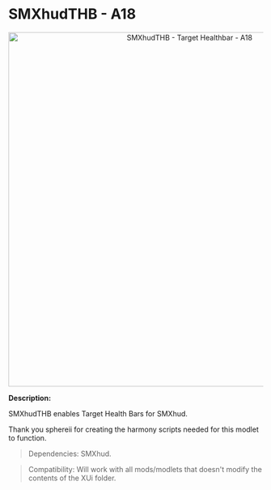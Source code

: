 # SMXhudTHB - A18

<p align="center">
  <img src="https://staticdelivery.nexusmods.com/mods/1059/images/22/22-1580515861-1341784380.jpeg" width="700" title="SMXhudTHB - Target Healthbar - A18">
</p>

**Description:**

SMXhudTHB enables Target Health Bars for SMXhud.

Thank you sphereii for creating the harmony scripts needed for this modlet to function.

> Dependencies: SMXhud.

> Compatibility: Will work with all mods/modlets that doesn't modify the contents of the XUi folder.
